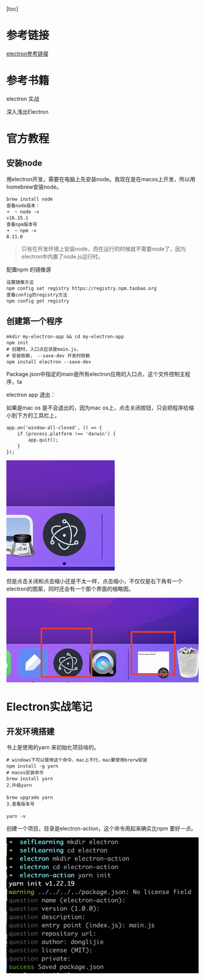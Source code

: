 [toc]

# 参考链接

[electron参考链接](https://www.jianshu.com/p/4dff80a333a8)

# 参考书籍

electron 实战

深入浅出Electron

# 官方教程

## 安装node

用electron开发，需要在电脑上先安装node。我现在是在macos上开发，所以用homebrew安装node。

```
brew install node
查看node版本：
➜  ~ node -v
v16.15.1
查看npm版本号
➜  ~ npm -v
8.11.0

```

> 只有在开发环境上安装node，而在运行的时候就不需要node了，因为electron中内置了node.js运行时。

配置npm 的镜像源

```
设置镜像方法
npm config set registry https://registry.npm.taobao.org
查看config的registry方法
npm config get registry
```

## 创建第一个程序

```
mkdir my-electron-app && cd my-electron-app
npm init
# 创建时，入口点应该是main.js，
# 安装依赖， --save-dev 开发时依赖
npm install electron --save-dev
```

Package.json中指定的main是所有electron应用的入口点，这个文件控制主程序，ta

electron app 退出：

如果是mac os 是不会退出的，因为mac os上，点击关闭按钮，只会把程序给缩小到下方的工具栏上，

```
app.on('window-all-closed', () => {
    if (process.platform !== 'darwin') {
        app.quit();
    }
});
```

![image-20221007163410666](electron-note.assets/image-20221007163410666.png)

但是点击关闭和点击缩小还是不太一样，点击缩小，不仅仅是右下角有一个electron的图案，同时还会有一个那个界面的缩略图。

![image-20221007163506113](electron-note.assets/image-20221007163506113.png)

# Electron实战笔记

## 开发环境搭建

书上是使用的yarn 来初始化项目啥的。

```
# windows下可以使用这个命令，mac上不行，mac要使用brerw安装
npm install -g yarn 
# macos安装命令
brew install yarn
2.升级yarn

brew upgrade yarn
3.查看版本号

yarn -v
```

创建一个项目，目录是electron-action，这个命令用起来确实比npm 要好一点。

![image-20221009084736358](electron-note.assets/image-20221009084736358.png)